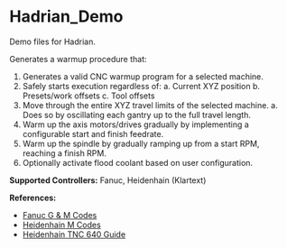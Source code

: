 # Hadrian_Demo
Demo files for Hadrian.

Generates a warmup procedure that:

1. Generates a valid CNC warmup program for a selected machine.
2. Safely starts execution regardless of:
    a. Current XYZ position
    b. Presets/work offsets
    c. Tool offsets
3. Move through the entire XYZ travel limits of the selected machine.
    a. Does so by oscillating each gantry up to the full travel length.
4. Warm up the axis motors/drives gradually by implementing a configurable start and finish
feedrate.
5. Warm up the spindle by gradually ramping up from a start RPM, reaching a finish RPM.
6. Optionally activate flood coolant based on user configuration.

**Supported Controllers:** Fanuc, Heidenhain (Klartext)

**References:**
- [Fanuc G & M Codes](https://content.fanucworld.com/m-code-g-code-list/)
- [Heidenhain M Codes](https://www.helmancnc.com/heidenhain-m-codes/#google_vignette)
- [Heidenhain TNC 640 Guide](https://content.heidenhain.de/doku/tnc_guide/pdf_files/TNC640/34059x-11/bhb/892903-29.pdf)

